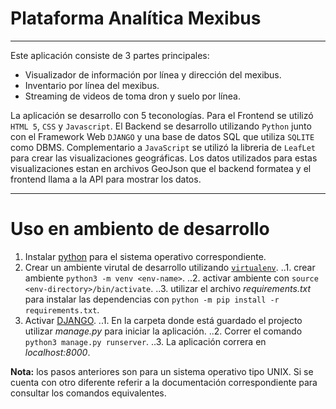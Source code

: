 # Plataforma Analítica Mexibus

***

Este aplicación consiste de 3 partes principales:

* Visualizador de información por línea y dirección del mexibus.
* Inventario por línea del mexibus.
* Streaming de videos de toma dron y suelo por línea.

La aplicación se desarrollo con 5 teconologías. Para el Frontend se utilizó `HTML 5`, `CSS` y `Javascript`.
El Backend se desarrollo utilizando `Python` junto con el Framework Web `DJANGO` y una base de datos SQL que utiliza `SQLITE` como DBMS.
Complementario a `JavaScript` se utilizó la libreria de `LeafLet` para crear las visualizaciones geográficas. Los datos utilizados para estas 
visualizaciones estan en archivos GeoJson que el backend formatea y el frontend llama a la API para mostrar los datos.

***

# Uso en ambiento de desarrollo

1. Instalar [python](https://www.python.org/downloads/) para el sistema operativo correspondiente. 
2. Crear un ambiente virutal de desarrollo utilizando [`virtualenv`](https://docs.python.org/3/tutorial/venv.html).
..1. crear ambiente `python3 -m venv <env-name>`.
..2. activar ambiente con  `source <env-directory>/bin/activate`.
..3. utilizar el archivo *requirements.txt* para instalar las dependencias con `python -m pip install -r requirements.txt`.  
3. Activar [DJANGO](https://www.djangoproject.com/).
..1. En la carpeta donde está guardado el projecto utilizar *manage.py* para iniciar la aplicación.
..2. Correr el comando `python3 manage.py runserver`.
..3. La aplicación correra en *localhost:8000*.
  
  **Nota:** los pasos anteriores son para un sistema operativo tipo UNIX. Si se cuenta con otro diferente referir a la documentación correspondiente para consultar los comandos equivalentes.
